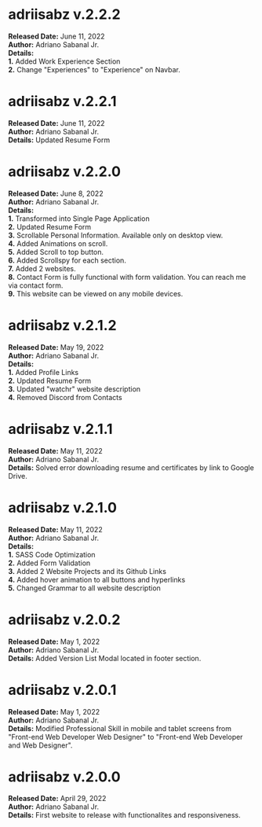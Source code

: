 # adriisabz v.2.2.2
**Released Date:** June 11, 2022 \
**Author:** Adriano Sabanal Jr. \
**Details:** \
**1.** Added Work Experience Section\
**2.** Change "Experiences" to "Experience" on Navbar.

# adriisabz v.2.2.1
**Released Date:** June 11, 2022 \
**Author:** Adriano Sabanal Jr. \
**Details:** Updated Resume Form

# adriisabz v.2.2.0
**Released Date:** June 8, 2022 \
**Author:** Adriano Sabanal Jr. \
**Details:** \
**1.** Transformed into Single Page Application\
**2.** Updated Resume Form\
**3.** Scrollable Personal Information. Available only on desktop view.\
**4.** Added Animations on scroll. \
**5.** Added Scroll to top button. \
**6.** Added Scrollspy for each section. \
**7.** Added 2 websites. \
**8.** Contact Form is fully functional with form validation. You can reach me via contact form. \
**9.** This website can be viewed on any mobile devices.

# adriisabz v.2.1.2
**Released Date:** May 19, 2022 \
**Author:** Adriano Sabanal Jr. \
**Details:** \
**1.** Added Profile Links\
**2.** Updated Resume Form\
**3.** Updated "watchr" website description\
**4.** Removed Discord from Contacts

# adriisabz v.2.1.1
**Released Date:** May 11, 2022 \
**Author:** Adriano Sabanal Jr. \
**Details:** Solved error downloading resume and certificates by link to Google Drive.

# adriisabz v.2.1.0
**Released Date:** May 11, 2022 \
**Author:** Adriano Sabanal Jr. \
**Details:** \
**1.** SASS Code Optimization\
**2.** Added Form Validation\
**3.** Added 2 Website Projects and its Github Links\
**4.** Added hover animation to all buttons and hyperlinks\
**5.** Changed Grammar to all website description

# adriisabz v.2.0.2
**Released Date:** May 1, 2022 \
**Author:** Adriano Sabanal Jr. \
**Details:** Added Version List Modal located in footer section.

# adriisabz v.2.0.1
**Released Date:** May 1, 2022 \
**Author:** Adriano Sabanal Jr. \
**Details:** Modified Professional Skill in mobile and tablet screens from "Front-end Web Developer Web Designer" to "Front-end Web Developer and Web Designer".

# adriisabz v.2.0.0
**Released Date:** April 29, 2022 \
**Author:** Adriano Sabanal Jr. \
**Details:** First website to release with functionalites and responsiveness.
